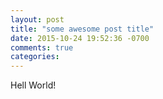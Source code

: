 ```yaml
---
layout: post
title: "some awesome post title"
date: 2015-10-24 19:52:36 -0700
comments: true
categories:
---
```

Hell World!